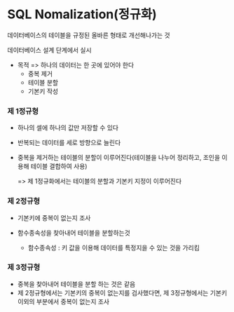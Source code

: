 # SQL Nomalization(정규화)

데이터베이스의 테이블을 규정된 올바른 형태로 개선해나가는 것

데이터베이스 설계 단계에서 실시

- 목적 => 하나의 데이터는 한 곳에 있어야 한다
  - 중복 제거
  - 테이블 분할
  - 기본키 작성

### 제 1정규형

- 하나의 셀에 하나의 값만 저장할 수 있다

- 반복되는 데이터를 세로 방향으로 늘린다

- 중복을 제거하는 테이블의 분할이 이루어진다(테이블을 나누어 정리하고, 조인을 이용해 테이블 결합하여 사용)

  => 제 1정규화에서는 테이블의 분할과 기본키 지정이 이루어진다



### 제 2정규형

- 기본키에 중복이 없는지 조사

- 함수종속성을 찾아내어 테이블을 분할하는것
  - 함수종속성 : 키 값을 이용해 데이터를 특정지을 수 있는 것을 가리킴



### 제 3정규형

- 중복을 찾아내어 테이블을 분할 하는 것은 같음
- 제 2정규형에서는 기본키의 중복이 없는지를 검사했다면, 제 3정규형에서는 기본키 이외의 부분에서 중복이 없는지 조사



